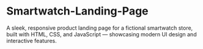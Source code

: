 # Smartwatch-Landing-Page
A sleek, responsive product landing page for a fictional smartwatch store, built with HTML, CSS, and JavaScript — showcasing modern UI design and interactive features.

